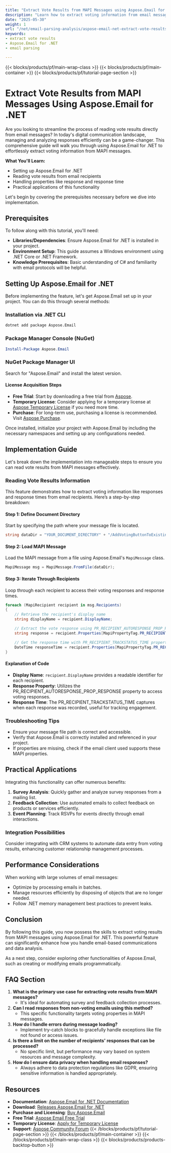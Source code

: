 ```yaml
---
title: "Extract Vote Results from MAPI Messages using Aspose.Email for .NET | Email Parsing & Analysis Guide"
description: "Learn how to extract voting information from email messages with ease using Aspose.Email for .NET. This guide covers setup, reading responses, and practical applications."
date: "2025-05-30"
weight: 1
url: "/net/email-parsing-analysis/aspose-email-net-extract-vote-results-mapi-messages/"
keywords:
- extract vote results
- Aspose.Email for .NET
- email parsing

---
```


{{< blocks/products/pf/main-wrap-class >}}
{{< blocks/products/pf/main-container >}}
{{< blocks/products/pf/tutorial-page-section >}}
# Extract Vote Results from MAPI Messages Using Aspose.Email for .NET

Are you looking to streamline the process of reading vote results directly from email messages? In today's digital communication landscape, managing and analyzing responses efficiently can be a game-changer. This comprehensive guide will walk you through using Aspose.Email for .NET to effortlessly extract voting information from MAPI messages.

**What You'll Learn:**
- Setting up Aspose.Email for .NET
- Reading vote results from email recipients
- Handling properties like response and response time
- Practical applications of this functionality

Let's begin by covering the prerequisites necessary before we dive into implementation.

## Prerequisites

To follow along with this tutorial, you'll need:

- **Libraries/Dependencies**: Ensure Aspose.Email for .NET is installed in your project.
- **Environment Setup**: This guide assumes a Windows environment using .NET Core or .NET Framework.
- **Knowledge Prerequisites**: Basic understanding of C# and familiarity with email protocols will be helpful.

## Setting Up Aspose.Email for .NET

Before implementing the feature, let's get Aspose.Email set up in your project. You can do this through several methods:

### Installation via .NET CLI
```bash
dotnet add package Aspose.Email
```

### Package Manager Console (NuGet)
```powershell
Install-Package Aspose.Email
```

### NuGet Package Manager UI
Search for "Aspose.Email" and install the latest version.

#### License Acquisition Steps
- **Free Trial**: Start by downloading a free trial from [Aspose](https://releases.aspose.com/email/net/).
- **Temporary License**: Consider applying for a temporary license at [Aspose Temporary License](https://purchase.aspose.com/temporary-license/) if you need more time.
- **Purchase**: For long-term use, purchasing a license is recommended. Visit [Aspose Purchase](https://purchase.aspose.com/buy).

Once installed, initialize your project with Aspose.Email by including the necessary namespaces and setting up any configurations needed.

## Implementation Guide

Let's break down the implementation into manageable steps to ensure you can read vote results from MAPI messages effectively.

### Reading Vote Results Information

This feature demonstrates how to extract voting information like responses and response times from email recipients. Here’s a step-by-step breakdown:

#### Step 1: Define Document Directory
Start by specifying the path where your message file is located.
```csharp
string dataDir = "YOUR_DOCUMENT_DIRECTORY" + "/AddVotingButtonToExistingMessage.msg";
```

#### Step 2: Load MAPI Message
Load the MAPI message from a file using Aspose.Email's `MapiMessage` class.
```csharp
MapiMessage msg = MapiMessage.FromFile(dataDir);
```

#### Step 3: Iterate Through Recipients
Loop through each recipient to access their voting responses and response times.
```csharp
foreach (MapiRecipient recipient in msg.Recipients)
{
    // Retrieve the recipient's display name
    string displayName = recipient.DisplayName;

    // Extract the vote response using PR_RECIPIENT_AUTORESPONSE_PROP_RESPONSE property
    string response = recipient.Properties[MapiPropertyTag.PR_RECIPIENT_AUTORESPONSE_PROP_RESPONSE].GetString();

    // Get the response time with PR_RECIPIENT_TRACKSTATUS_TIME property
    DateTime responseTime = recipient.Properties[MapiPropertyTag.PR_RECIPIENT_TRACKSTATUS_TIME].GetDateTime();
}
```

#### Explanation of Code
- **Display Name**: `recipient.DisplayName` provides a readable identifier for each recipient.
- **Response Property**: Utilizes the PR_RECIPIENT_AUTORESPONSE_PROP_RESPONSE property to access voting responses.
- **Response Time**: The PR_RECIPIENT_TRACKSTATUS_TIME captures when each response was recorded, useful for tracking engagement.

### Troubleshooting Tips
- Ensure your message file path is correct and accessible.
- Verify that Aspose.Email is correctly installed and referenced in your project.
- If properties are missing, check if the email client used supports these MAPI properties.

## Practical Applications
Integrating this functionality can offer numerous benefits:
1. **Survey Analysis**: Quickly gather and analyze survey responses from a mailing list.
2. **Feedback Collection**: Use automated emails to collect feedback on products or services efficiently.
3. **Event Planning**: Track RSVPs for events directly through email interactions.

### Integration Possibilities
Consider integrating with CRM systems to automate data entry from voting results, enhancing customer relationship management processes.

## Performance Considerations
When working with large volumes of email messages:
- Optimize by processing emails in batches.
- Manage resources efficiently by disposing of objects that are no longer needed.
- Follow .NET memory management best practices to prevent leaks.

## Conclusion
By following this guide, you now possess the skills to extract voting results from MAPI messages using Aspose.Email for .NET. This powerful feature can significantly enhance how you handle email-based communications and data analysis.

As a next step, consider exploring other functionalities of Aspose.Email, such as creating or modifying emails programmatically.

## FAQ Section
1. **What is the primary use case for extracting vote results from MAPI messages?**
   - It's ideal for automating survey and feedback collection processes.
2. **Can I read responses from non-voting emails using this method?**
   - This specific functionality targets voting properties in MAPI messages.
3. **How do I handle errors during message loading?**
   - Implement try-catch blocks to gracefully handle exceptions like file not found or access issues.
4. **Is there a limit on the number of recipients' responses that can be processed?**
   - No specific limit, but performance may vary based on system resources and message complexity.
5. **How do I ensure data privacy when handling email responses?**
   - Always adhere to data protection regulations like GDPR, ensuring sensitive information is handled appropriately.

## Resources
- **Documentation**: [Aspose.Email for .NET Documentation](https://reference.aspose.com/email/net/)
- **Download**: [Releases Aspose.Email for .NET](https://releases.aspose.com/email/net/)
- **Purchase and Licensing**: [Buy Aspose.Email](https://purchase.aspose.com/buy)
- **Free Trial**: [Aspose Email Free Trial](https://releases.aspose.com/email/net/)
- **Temporary License**: [Apply for Temporary License](https://purchase.aspose.com/temporary-license/)
- **Support**: [Aspose Community Forum](https://forum.aspose.com/c/email/10)
{{< /blocks/products/pf/tutorial-page-section >}}
{{< /blocks/products/pf/main-container >}}
{{< /blocks/products/pf/main-wrap-class >}}
{{< blocks/products/products-backtop-button >}}